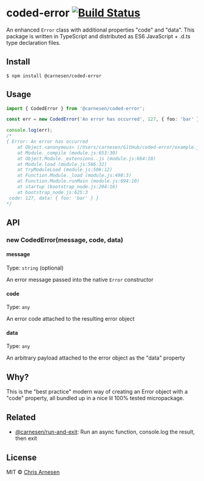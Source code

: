 # coded-error [![Build Status](https://travis-ci.com/carnesen/coded-error.svg?branch=master)](https://travis-ci.com/carnesen/coded-error)

An enhanced `Error` class with additional properties "code" and "data". This package is written in TypeScript and distributed as ES6 JavaScript + .d.ts type declaration files.

## Install

```
$ npm install @carnesen/coded-error
```
## Usage

```ts
import { CodedError } from '@carnesen/coded-error';

const err = new CodedError('An error has occurred', 127, { foo: 'bar' });

console.log(err);
/*
{ Error: An error has occurred
    at Object.<anonymous> (/Users/carnesen/GitHub/coded-error/example.js:3:13)
    at Module._compile (module.js:653:30)
    at Object.Module._extensions..js (module.js:664:10)
    at Module.load (module.js:566:32)
    at tryModuleLoad (module.js:506:12)
    at Function.Module._load (module.js:498:3)
    at Function.Module.runMain (module.js:694:10)
    at startup (bootstrap_node.js:204:16)
    at bootstrap_node.js:625:3
 code: 127, data: { foo: 'bar' } }
*/
```
## API

### new CodedError(message, code, data)

#### message

Type: `string` (optional)

An error message passed into the native `Error` constructor

#### code

Type: `any`

An error code attached to the resulting error object

#### data

Type: `any`

An arbitrary payload attached to the error object as the "data" property

## Why?

This is the "best practice" modern way of creating an Error object with a "code" property, all bundled up in a nice lil 100% tested micropackage.

## Related

- [@carnesen/run-and-exit](https://github.com/carnesen/run-and-exit): Run an async function, console.log the result, then exit

## License

MIT © [Chris Arnesen](https://www.carnesen.com)
